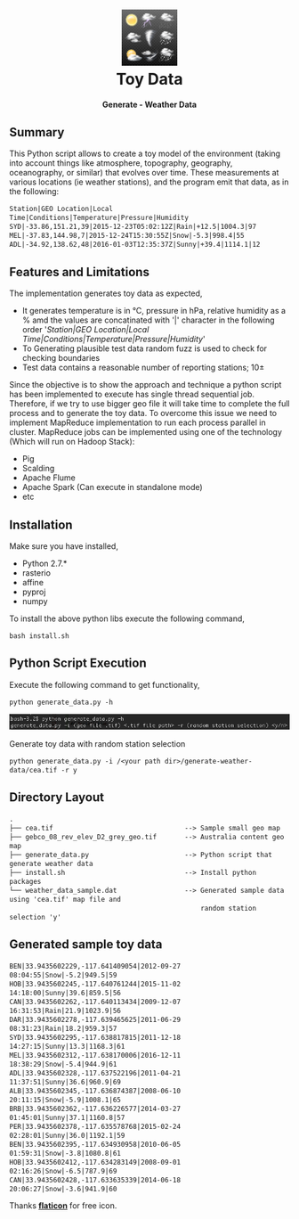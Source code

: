 <h1 align="center">
<img src="https://github.com/Renien/generate-weather-data/blob/master/doc/weather-icon.jpg" alt="weather" width="20%" height="20%">
    <br>
        Toy Data
    <br>
  <h4 align="center">Generate - Weather Data</h4>
</h1>

## Summary

This Python script allows to create a toy model of the environment (taking into account things like atmosphere, topography, geography,
oceanography, or similar) that evolves over time. These measurements at various locations (ie weather
stations), and the program emit that data, as in the following:

```
Station|GEO Location|Local Time|Conditions|Temperature|Pressure|Humidity
SYD|-33.86,151.21,39|2015-12-23T05:02:12Z|Rain|+12.5|1004.3|97
MEL|-37.83,144.98,7|2015-12-24T15:30:55Z|Snow|-5.3|998.4|55
ADL|-34.92,138.62,48|2016-01-03T12:35:37Z|Sunny|+39.4|1114.1|12
```

## Features and Limitations

The implementation generates toy data as expected,

- It generates temperature is in °C, pressure in hPa, relative humidity as a % amd the values are concatinated with '|' character in the following order '_Station|GEO Location|Local Time|Conditions|Temperature|Pressure|Humidity_'
- To Generating plausible test data random fuzz is used to check for checking boundaries
- Test data contains a reasonable number of reporting stations; 10±

Since the objective is to show the approach and technique a python script has been implemented to execute has single thread sequential job. Therefore, if we try to use bigger geo file it will take time to complete the full process and to generate the toy data. To overcome this issue we need to implement MapReduce implementation to run each process parallel in cluster.
MapReduce jobs can be implemented using one of the technology (Which will run on Hadoop Stack):

- Pig
- Scalding
- Apache Flume
- Apache Spark (Can execute in standalone mode)
- etc

## Installation

Make sure you have installed,

- Python 2.7.*
- rasterio
- affine
- pyproj
- numpy

To install the above python libs execute the following command,

```
bash install.sh
```

## Python Script Execution

Execute the following command to get functionality,

```
python generate_data.py -h
```

<p align="center">
    <img src="https://github.com/Renien/generate-weather-data/blob/master/doc/help.png" alt="help display">
</p>

Generate toy data with random station selection

```
python generate_data.py -i /<your path dir>/generate-weather-data/cea.tif -r y
```

## Directory Layout

```
.
├── cea.tif                                 --> Sample small geo map
├── gebco_08_rev_elev_D2_grey_geo.tif       --> Australia content geo map
├── generate_data.py                        --> Python script that generate weather data
├── install.sh                              --> Install python packages
└── weather_data_sample.dat                 --> Generated sample data using 'cea.tif' map file and
                                                random station selection 'y'
```

## Generated sample toy data

```
BEN|33.9435602229,-117.641409054|2012-09-27 08:04:55|Snow|-5.2|949.5|59
HOB|33.9435602245,-117.640761244|2015-11-02 14:18:00|Sunny|39.6|859.5|56
CAN|33.9435602262,-117.640113434|2009-12-07 16:31:53|Rain|21.9|1023.9|56
DAR|33.9435602278,-117.639465625|2011-06-29 08:31:23|Rain|18.2|959.3|57
SYD|33.9435602295,-117.638817815|2011-12-18 14:27:15|Sunny|13.3|1168.3|61
MEL|33.9435602312,-117.638170006|2016-12-11 18:38:29|Snow|-5.4|944.9|61
ADL|33.9435602328,-117.637522196|2011-04-21 11:37:51|Sunny|36.6|960.9|69
ALB|33.9435602345,-117.636874387|2008-06-10 20:11:15|Snow|-5.9|1008.1|65
BRB|33.9435602362,-117.636226577|2014-03-27 01:45:01|Sunny|37.1|1160.8|57
PER|33.9435602378,-117.635578768|2015-02-24 02:28:01|Sunny|36.0|1192.1|59
BEN|33.9435602395,-117.634930958|2010-06-05 01:59:31|Snow|-3.8|1080.8|61
HOB|33.9435602412,-117.634283149|2008-09-01 02:16:26|Snow|-6.5|787.9|69
CAN|33.9435602428,-117.633635339|2014-06-18 20:06:27|Snow|-3.6|941.9|60
```

Thanks [**flaticon**](https://www.flaticon.com) for free icon.